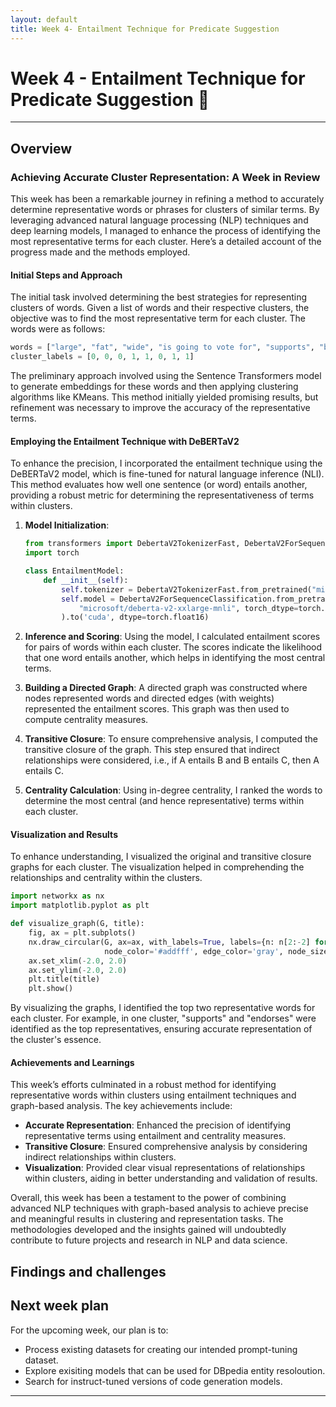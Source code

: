 ```yaml
---
layout: default
title: Week 4- Entailment Technique for Predicate Suggestion
---
```


# Week 4 - Entailment Technique for Predicate Suggestion 🔬

---

## Overview

### Achieving Accurate Cluster Representation: A Week in Review

This week has been a remarkable journey in refining a method to accurately determine representative words or phrases for clusters of similar terms. By leveraging advanced natural language processing (NLP) techniques and deep learning models, I managed to enhance the process of identifying the most representative terms for each cluster. Here’s a detailed account of the progress made and the methods employed.

#### Initial Steps and Approach

The initial task involved determining the best strategies for representing clusters of words. Given a list of words and their respective clusters, the objective was to find the most representative term for each cluster. The words were as follows:

```python
words = ["large", "fat", "wide", "is going to vote for", "supports", "big", "endorses", "is very likely going to support"]
cluster_labels = [0, 0, 0, 1, 1, 0, 1, 1]
```

The preliminary approach involved using the Sentence Transformers model to generate embeddings for these words and then applying clustering algorithms like KMeans. This method initially yielded promising results, but refinement was necessary to improve the accuracy of the representative terms.

#### Employing the Entailment Technique with DeBERTaV2

To enhance the precision, I incorporated the entailment technique using the DeBERTaV2 model, which is fine-tuned for natural language inference (NLI). This method evaluates how well one sentence (or word) entails another, providing a robust metric for determining the representativeness of terms within clusters.

1. **Model Initialization**:
    ```python
    from transformers import DebertaV2TokenizerFast, DebertaV2ForSequenceClassification
    import torch

    class EntailmentModel:
        def __init__(self):
            self.tokenizer = DebertaV2TokenizerFast.from_pretrained("microsoft/deberta-v2-xxlarge-mnli")
            self.model = DebertaV2ForSequenceClassification.from_pretrained(
                "microsoft/deberta-v2-xxlarge-mnli", torch_dtype=torch.float16
            ).to('cuda', dtype=torch.float16)
    ```

2. **Inference and Scoring**:
    Using the model, I calculated entailment scores for pairs of words within each cluster. The scores indicate the likelihood that one word entails another, which helps in identifying the most central terms.

3. **Building a Directed Graph**:
    A directed graph was constructed where nodes represented words and directed edges (with weights) represented the entailment scores. This graph was then used to compute centrality measures.

4. **Transitive Closure**:
    To ensure comprehensive analysis, I computed the transitive closure of the graph. This step ensured that indirect relationships were considered, i.e., if A entails B and B entails C, then A entails C.

5. **Centrality Calculation**:
    Using in-degree centrality, I ranked the words to determine the most central (and hence representative) terms within each cluster.

#### Visualization and Results

To enhance understanding, I visualized the original and transitive closure graphs for each cluster. The visualization helped in comprehending the relationships and centrality within the clusters.

```python
import networkx as nx
import matplotlib.pyplot as plt

def visualize_graph(G, title):
    fig, ax = plt.subplots()
    nx.draw_circular(G, ax=ax, with_labels=True, labels={n: n[2:-2] for n in G.nodes()},
                     node_color='#addfff', edge_color='gray', node_size=2000, arrowsize=20)
    ax.set_xlim(-2.0, 2.0)
    ax.set_ylim(-2.0, 2.0)
    plt.title(title)
    plt.show()
```

By visualizing the graphs, I identified the top two representative words for each cluster. For example, in one cluster, "supports" and "endorses" were identified as the top representatives, ensuring accurate representation of the cluster's essence.

#### Achievements and Learnings

This week’s efforts culminated in a robust method for identifying representative words within clusters using entailment techniques and graph-based analysis. The key achievements include:
- **Accurate Representation**: Enhanced the precision of identifying representative terms using entailment and centrality measures.
- **Transitive Closure**: Ensured comprehensive analysis by considering indirect relationships within clusters.
- **Visualization**: Provided clear visual representations of relationships within clusters, aiding in better understanding and validation of results.

Overall, this week has been a testament to the power of combining advanced NLP techniques with graph-based analysis to achieve precise and meaningful results in clustering and representation tasks. The methodologies developed and the insights gained will undoubtedly contribute to future projects and research in NLP and data science.


## Findings and challenges


## Next week plan
For the upcoming week, our plan is to:
- Process existing datasets for creating our intended prompt-tuning dataset.
- Explore exisiting models that can be used for DBpedia entity resoloution. 
- Search for instruct-tuned versions of code generation models. 


----
[StarCoder models by BigCode]: https://huggingface.co/bigcode
[dedicated repo directory]: https://github.com/dbpedia/neural-qa/tree/gsoc-mehrzad/gsoc/mehrzad

